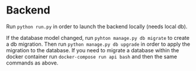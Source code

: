 Backend
=======

Run `python run.py` in order to launch the backend locally (needs local db).

If the database model changed, run `pyhton manage.py db migrate` to create a db migration.
Then run `python manage.py db upgrade` in order to apply the migration to the database.
If you need to migrate a database within the docker container run `docker-compose run api bash`
and then the same commands as above.